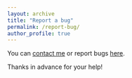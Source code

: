 ```yaml
---
layout: archive
title: "Report a bug"
permalink: /report-bug/
author_profile: true
---
```



You can [contact me](https://www.antoinesoetewey.com/contact/) or report bugs <a href="https://github.com/AntoineSoetewey/antoinesoetewey.github.io/issues" target="_blank">here</a>.

Thanks in advance for your help!
